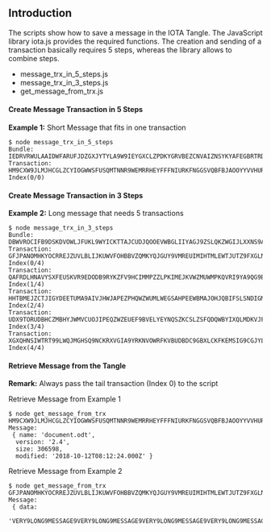 ## Introduction

The scripts show how to save a message in the IOTA Tangle. The JavaScript library iota.js provides the required functions. The creation and sending of a transaction basically requires 5 steps, whereas the library allows to combine steps.

- message_trx_in_5_steps.js
- message_trx_in_3_steps.js
- get_message_from_trx.js

#### Create Message Transaction in 5 Steps
**Example 1:** Short Message that fits in one transaction
```
$ node message_trx_in_5_steps
Bundle:  IEDRVRWULAAIDWFARUFJDZGXJYTYLA9W9IEYGXCLZPDKYGRVBEZCNVAIZNSYKYAFEGBRTRDVHZVTDGIZD
Transaction: HM9CXW9JLMJHCGLZCYIOGWWSFUSQMTNNR9WEMRRHEYFFFNIURKFNGGSVQBFBJAOOYYVVHURSPOVIOD999 Index(0/0)
```

#### Create Message Transaction in 3 Steps
**Example 2:** Long message that needs 5 transactions
```
$ node message_trx_in_3_steps
Bundle:  DBWVROCIFB9DSKDVOWLJFUKL9WYICKTTAJCUDJQOOEVWBGLIIYAGJ9ZSLQKZWGIJLXXNS9ACFZZIZCBVA
Transaction: GFJPANOMHKYOCRREJZUVLBLIJKUWVFOHBBVZQMKYQJGUY9VMREUIMIHTMLEWTJUTZ9FXGLNVLNYWEZ999 Index(0/4)
Transaction: QAFRDLHNAVYSXFEUSKVR9EDODB9RYKZFV9HCIMMPZZLPKIMEJKVWZMUWMPKQVRI9YA9QG9BJGB9TJS999 Index(1/4)
Transaction: HHTBMEJZCTJIGYDEETUMA9AIVJHWJAPEZPHQWZWUMLWEGSAHPEEWBMAJOHJQBIFSLSNDIGMIFOBWPJ999 Index(2/4)
Transaction: UDX9TORUDBHCZMBHYJWMVCUOJIPEQZWZEUEF9BVELYEYNQSZKCSLZSFQDQWBYIXQLMDKVJF9IKMQKY999 Index(3/4)
Transaction: XGXQHNSIWTRT99LWQJMGHSQ9NCKRXVGIA9YRKNVOWRFKVBUDBDC9GBXLCKFKEMSIG9CGJYLPYGNXRT999 Index(4/4)
```

#### Retrieve Message from the Tangle
**Remark:** Always pass the tail transaction (Index 0) to the script

Retrieve Message from Example 1
```
$ node get_message_from_trx HM9CXW9JLMJHCGLZCYIOGWWSFUSQMTNNR9WEMRRHEYFFFNIURKFNGGSVQBFBJAOOYYVVHURSPOVIOD999
Message:
 { name: 'document.odt',
  version: '2.4',
  size: 306598,
  modified: '2018-10-12T08:12:24.000Z' }

```

Retrieve Message from Example 2
```
$ node get_message_from_trx GFJPANOMHKYOCRREJZUVLBLIJKUWVFOHBBVZQMKYQJGUY9VMREUIMIHTMLEWTJUTZ9FXGLNVLNYWEZ999
Message:
 { data:
   'VERY9LONG9MESSAGE9VERY9LONG9MESSAGE9VERY9LONG9MESSAGE9VERY9LONG9MESSAGE9V..........}

```
